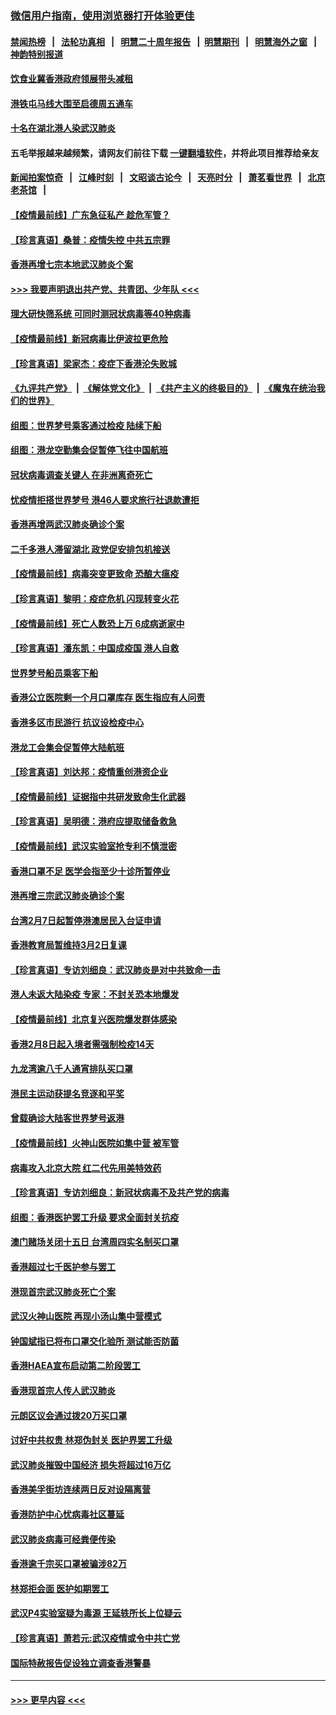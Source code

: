 ### [微信用户指南，使用浏览器打开体验更佳](https://github.com/gfw-breaker/banned-news1/blob/master/indexes/wechat-guide.md?t=0)
#### [禁闻热榜](热点新闻.md?t=0)  &nbsp;&nbsp;|&nbsp;&nbsp; [法轮功真相](https://github.com/gfw-breaker/truth/blob/master/README.md?t=0) &nbsp;&nbsp;|&nbsp;&nbsp; [明慧二十周年报告](https://github.com/gfw-breaker/mh-reports/blob/master/README.md?t=0) &nbsp;&nbsp;|&nbsp;&nbsp;[明慧期刊](https://github.com/gfw-breaker/mh-qikan) &nbsp;&nbsp;|&nbsp;&nbsp; [明慧海外之窗](https://github.com/gfw-breaker/mh-news/blob/master/README.md?t=0) &nbsp;&nbsp;|&nbsp;&nbsp; [神韵特别报道](https://github.com/gfw-breaker/mh-news/blob/master/shenyun.md?t=0)
#### [饮食业冀香港政府领展带头减租](../pages/nsc415/n11864876.md?t=02132244) 
#### [港铁屯马线大围至启德周五通车](../pages/nsc415/n11864842.md?t=02132244) 
#### [十名在湖北港人染武汉肺炎](../pages/nsc415/n11864807.md?t=02132244) 
#### 五毛举报越来越频繁，请网友们前往下载 [一键翻墙软件](https://github.com/gfw-breaker/ssr-accounts)，并将此项目推荐给亲友
#### [新闻拍案惊奇](https://github.com/gfw-breaker/banned-news1/blob/master/pages/link4.md) &nbsp;&nbsp;|&nbsp;&nbsp; [江峰时刻](https://github.com/gfw-breaker/banned-news1/blob/master/pages/link4.md) &nbsp;&nbsp;|&nbsp;&nbsp; [文昭谈古论今](https://github.com/gfw-breaker/banned-news1/blob/master/pages/link4.md) &nbsp;&nbsp;|&nbsp;&nbsp; [天亮时分](https://github.com/gfw-breaker/banned-news1/blob/master/pages/link4.md) &nbsp;&nbsp;|&nbsp;&nbsp; [萧茗看世界](https://github.com/gfw-breaker/banned-news1/blob/master/pages/link4.md) &nbsp;&nbsp;|&nbsp;&nbsp; [北京老茶馆](https://github.com/gfw-breaker/banned-news1/blob/master/pages/link4.md) &nbsp;&nbsp;|&nbsp;&nbsp; 
#### [【疫情最前线】广东急征私产 趁危军管？](../pages/nsc415/n11864205.md?t=02132244) 
#### [【珍言真语】桑普：疫情失控 中共五宗罪](../pages/nsc415/n11864157.md?t=02132244) 
#### [香港再增七宗本地武汉肺炎个案](../pages/nsc415/n11862405.md?t=02132244) 
#### [>>> 我要声明退出共产党、共青团、少年队 <<<](https://github.com/begood0513/goodnews/blob/master/quit/letter.md) 
#### [理大研快筛系统 可同时测冠状病毒等40种病毒](../pages/nsc415/n11862376.md?t=02132244) 
#### [【疫情最前线】新冠病毒比伊波拉更危险](../pages/nsc415/n11862199.md?t=02132244) 
#### [【珍言真语】梁家杰：疫症下香港沦失败城](../pages/nsc415/n11861588.md?t=02132244) 
#### [《九评共产党》](https://github.com/begood0513/9ping.md/blob/master/README.md) &nbsp;|&nbsp; [《解体党文化》](../../../../jtdwh.md/blob/master/README.md)  &nbsp;|&nbsp; [《共产主义的终极目的》](../../../../gczydzjmd.md/blob/master/README.md) &nbsp;|&nbsp; [《魔鬼在统治我们的世界》](../../../../mgztzwmdsj.md/blob/master/README.md) 
#### [组图：世界梦号乘客通过检疫 陆续下船](../pages/nsc415/n11858302.md?t=02132244) 
#### [组图：港龙空勤集会促暂停飞往中国航班](../pages/nsc415/n11858190.md?t=02132244) 
#### [冠状病毒调查关键人 在非洲离奇死亡](../pages/nsc415/n11859798.md?t=02132244) 
#### [忧疫情拒搭世界梦号 港46人要求旅行社退款遭拒](../pages/nsc415/n11859849.md?t=02132244) 
#### [香港再增两武汉肺炎确诊个案](../pages/nsc415/n11859833.md?t=02132244) 
#### [二千多港人滞留湖北 政党促安排包机接送](../pages/nsc415/n11859831.md?t=02132244) 
#### [【疫情最前线】病毒突变更致命 恐酿大瘟疫](../pages/nsc415/n11859604.md?t=02132244) 
#### [【珍言真语】黎明：疫症危机 闪现转变火花](../pages/nsc415/n11859199.md?t=02132244) 
#### [【疫情最前线】死亡人数恐上万 6成病逝家中](../pages/nsc415/n11856687.md?t=02132244) 
#### [【珍言真语】潘东凯：中国成疫国 港人自救](../pages/nsc415/n11856962.md?t=02132244) 
#### [世界梦号船员乘客下船](../pages/nsc415/n11856883.md?t=02132244) 
#### [香港公立医院剩一个月口罩库存 医生指应有人问责](../pages/nsc415/n11856875.md?t=02132244) 
#### [香港多区市民游行 抗议设检疫中心](../pages/nsc415/n11856866.md?t=02132244) 
#### [港龙工会集会促暂停大陆航班](../pages/nsc415/n11856840.md?t=02132244) 
#### [【珍言真语】刘达邦：疫情重创港资企业](../pages/nsc415/n11854274.md?t=02132244) 
#### [【疫情最前线】证据指中共研发致命生化武器](../pages/nsc415/n11853087.md?t=02132244) 
#### [【珍言真语】吴明德：港府应提取储备救急](../pages/nsc415/n11852734.md?t=02132244) 
#### [【疫情最前线】武汉实验室抢专利不慎泄密](../pages/nsc415/n11850310.md?t=02132244) 
#### [香港口罩不足 医学会指至少十诊所暂停业](../pages/nsc415/n11850301.md?t=02132244) 
#### [港再增三宗武汉肺炎确诊个案](../pages/nsc415/n11850328.md?t=02132244) 
#### [台湾2月7日起暂停港澳居民入台证申请](../pages/nsc415/n11850304.md?t=02132244) 
#### [香港教育局暂维持3月2日复课](../pages/nsc415/n11850260.md?t=02132244) 
#### [【珍言真语】专访刘细良：武汉肺炎是对中共致命一击](../pages/nsc415/n11849934.md?t=02132244) 
#### [港人未返大陆染疫 专家：不封关恐本地爆发](../pages/nsc415/n11848021.md?t=02132244) 
#### [【疫情最前线】北京复兴医院爆发群体感染](../pages/nsc415/n11847626.md?t=02132244) 
#### [香港2月8日起入境者需强制检疫14天](../pages/nsc415/n11847658.md?t=02132244) 
#### [九龙湾逾八千人通宵排队买口罩](../pages/nsc415/n11847647.md?t=02132244) 
#### [港民主运动获提名竞逐和平奖](../pages/nsc415/n11847633.md?t=02132244) 
#### [曾载确诊大陆客世界梦号返港](../pages/nsc415/n11847608.md?t=02132244) 
#### [【疫情最前线】火神山医院如集中营 被军管](../pages/nsc415/n11847524.md?t=02132244) 
#### [病毒攻入北京大院 红二代先用美特效药](../pages/nsc415/n11847427.md?t=02132244) 
#### [【珍言真语】专访刘细良：新冠状病毒不及共产党的病毒](../pages/nsc415/n11847164.md?t=02132244) 
#### [组图：香港医护罢工升级 要求全面封关抗疫](../pages/nsc415/n11844107.md?t=02132244) 
#### [澳门赌场关闭十五日 台湾周四实名制买口罩](../pages/nsc415/n11845083.md?t=02132244) 
#### [香港超过七千医护参与罢工](../pages/nsc415/n11845051.md?t=02132244) 
#### [港现首宗武汉肺炎死亡个案](../pages/nsc415/n11844998.md?t=02132244) 
#### [武汉火神山医院 再现小汤山集中营模式](../pages/nsc415/n11844763.md?t=02132244) 
#### [钟国斌指已将布口罩交化验所 测试能否防菌](../pages/nsc415/n11842783.md?t=02132244) 
#### [香港HAEA宣布启动第二阶段罢工](../pages/nsc415/n11842723.md?t=02132244) 
#### [香港现首宗人传人武汉肺炎](../pages/nsc415/n11842766.md?t=02132244) 
#### [元朗区议会通过拨20万买口罩](../pages/nsc415/n11842754.md?t=02132244) 
#### [讨好中共权贵 林郑伪封关 医护界罢工升级](../pages/nsc415/n11842359.md?t=02132244) 
#### [武汉肺炎摧毁中国经济 损失将超过16万亿](../pages/nsc415/n11839723.md?t=02132244) 
#### [香港美孚街坊连续两日反对设隔离营](../pages/nsc415/n11839962.md?t=02132244) 
#### [香港防护中心忧病毒社区蔓延](../pages/nsc415/n11839933.md?t=02132244) 
#### [武汉肺炎病毒可经粪便传染](../pages/nsc415/n11839939.md?t=02132244) 
#### [香港逾千宗买口罩被骗涉82万](../pages/nsc415/n11839914.md?t=02132244) 
#### [林郑拒会面 医护如期罢工](../pages/nsc415/n11839892.md?t=02132244) 
#### [武汉P4实验室疑为毒源 王延轶所长上位疑云](../pages/nsc415/n11835543.md?t=02132244) 
#### [【珍言真语】萧若元:武汉疫情或令中共亡党](../pages/nsc415/n11829394.md?t=02132244) 
#### [国际特赦报告促设独立调查香港警暴](../pages/nsc415/n11833845.md?t=02132244) 

----
#### [ >>> 更早内容 <<< ](../indexes/nsc415-earlier.md)
